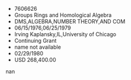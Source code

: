
* 7606626
* Groups Rings and Homological Algebra
* DMS,ALGEBRA,NUMBER THEORY,AND COM
* 06/15/1976,06/25/1979
* Irving Kaplansky,IL,University of Chicago
* Continuing Grant
*   name not available
* 02/29/1980
* USD 268,400.00

nan
